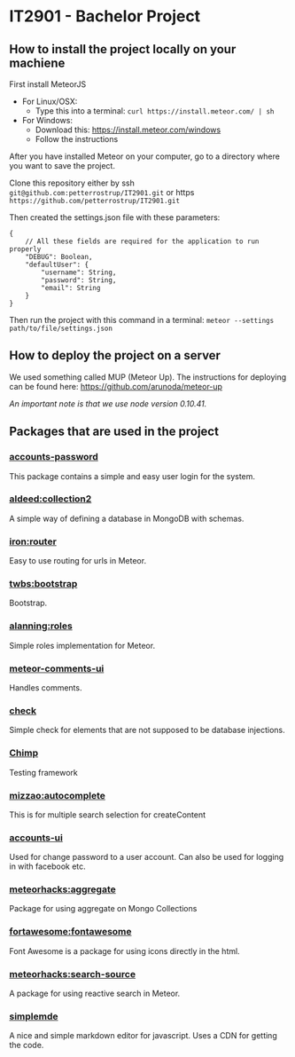 # IT2901 - Bachelor Project

## How to install the project locally on your machiene

First install MeteorJS

* For Linux/OSX:
	* Type this into a terminal: ```curl https://install.meteor.com/ | sh```
* For Windows:
	* Download this: https://install.meteor.com/windows
	* Follow the instructions

After you have installed Meteor on your computer, go to a directory where you want to save the project.

Clone this repository either by ssh ```git@github.com:petterrostrup/IT2901.git``` or https ```https://github.com/petterrostrup/IT2901.git```

Then created the settings.json file with these parameters: 
```
{
	// All these fields are required for the application to run properly
	"DEBUG": Boolean,
	"defaultUser": {
		"username": String,
		"password": String,
		"email": String
	}
}
```

Then run the project with this command in a terminal:
```meteor --settings path/to/file/settings.json```

## How to deploy the project on a server

We used something called MUP (Meteor Up). The instructions for deploying can be found here: https://github.com/arunoda/meteor-up

_An important note is that we use node version 0.10.41._

## Packages that are used in the project

### [accounts-password](https://atmospherejs.com/meteor/accounts-password)

This package contains a simple and easy user login for the system.

### [aldeed:collection2](https://atmospherejs.com/aldeed/collection2)

A simple way of defining a database in MongoDB with schemas.

### [iron:router](https://atmospherejs.com/iron/router)

Easy to use routing for urls in Meteor.

### [twbs:bootstrap](https://atmospherejs.com/twbs/bootstrap)

Bootstrap.

### [alanning:roles](https://atmospherejs.com/alanning/roles)

Simple roles implementation for Meteor. 

### [meteor-comments-ui](https://github.com/ARKHAM-Enterprises/meteor-comments-ui)
Handles comments.

### [check](https://atmospherejs.com/meteor/check)

Simple check for elements that are not supposed to be database injections.

### [Chimp](https://chimp.readme.io/)

Testing framework

### [mizzao:autocomplete](https://atmospherejs.com/mizzao/autocomplete)

This is for multiple search selection for createContent

### [accounts-ui](https://atmospherejs.com/meteor/accounts-ui)

Used for change password to a user account.
Can also be used for logging in with facebook etc.

### [meteorhacks:aggregate](https://atmospherejs.com/meteorhacks/aggregate)

Package for using aggregate on Mongo Collections

### [fortawesome:fontawesome](https://atmospherejs.com/fortawesome/fontawesome)

Font Awesome is a package for using icons directly in the html.

### [meteorhacks:search-source](https://atmospherejs.com/meteorhacks/search-source)

A package for using reactive search in Meteor.

### [simplemde](http://www.jsdelivr.com/projects/simplemde)

A nice and simple markdown editor for javascript. Uses a CDN for getting the code.
